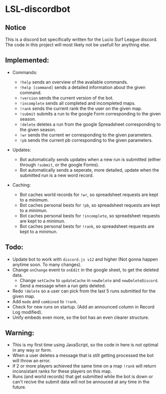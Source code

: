 # LSL-discordbot

## Notice
This is a discord bot specifically written for the Lucio Surf League discord. 
The code in this project will most likely not be usefull for anything else.

## Implemented:
- Commands:
  - `!help` sends an overview of the available commands.
  - `!help [command]` sends a detailed information about the given command.
  - `!version` sends the current version of the bot.
  - `!incomplete` sends all completed and incompleted maps.
  - `!rank` sends the current rank the the user on the given map.
  - `!submit` submits a run to the google Form corresponding to the given season.
  - `!delete` deletes a run from the google Spreadsheet corresponding to the given season.
  - `!wr` sends the current wr corresponding to the given parameters.
  - `!pb` sends the current pb corresponding to the given parameters.

- Updates:
  - Bot automatically sends updates when a new run is submitted (either through `!submit`, or the google Forms).
  - Bot automatically sends a seperate, more detailed, update when the submitted run is a new word record.

- Caching:
  - Bot caches world records for `!wr`, so spreadsheet requests are kept to a minimum.
  - Bot caches personal bests for `!pb`, so spreadsheet requests are kept to a minimun.
  - Bot caches personal bests for `!incomplete`, so spreadsheet requests are kept to a minimun.
  - Bot caches personal bests for `!rank`, so spreadsheet requests are kept to a minimun.


## Todo:
- Update bot to work with `discord.js v12` and higher (Not gonna happen anytime soon. To many changes).
- Change `onChange` event to `onEdit` in the google sheet, to get the deleted data.
  - Change `setCache` to `updateCache` in `newDelete` and `newDeleteDiscord`.
  - Send a message when a run gets deleted.
- Redo `!delete` so a user can pick from the last 5 runs submitted for the given map.
- Add `mode` and `combined` to `!rank`.
- Check for new runs on startup. (Add an announced column in Record Log modified).
- Unify embeds even more, so the bot has an even clearer structure.


## Warning:
- This is my first time using JavaScript, so the code in here is not optimal in any way or form.
- When a user deletes a message that is still getting processed the bot will throw an error.
- if 2 or more players achieved the same time on a map `!rank` will return inconsistant ranks for these players on this map.
- Runs (and world records) that get submitted while the bot is down or can't recive the submit data will not be annouced at any time in the future.
